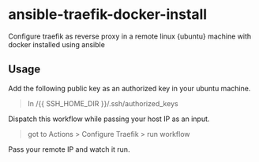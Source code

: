 # ansible-traefik-docker-install

Configure traefik as reverse proxy in a remote linux {ubuntu} machine with docker installed using ansible

## Usage 
Add the following public key as an authorized key in your ubuntu machine. 
> In /{{ SSH_HOME_DIR }}/.ssh/authorized_keys

Dispatch this workflow while passing your host IP as an input.

> got to Actions > Configure Traefik > run workflow

Pass your remote IP and watch it run.
